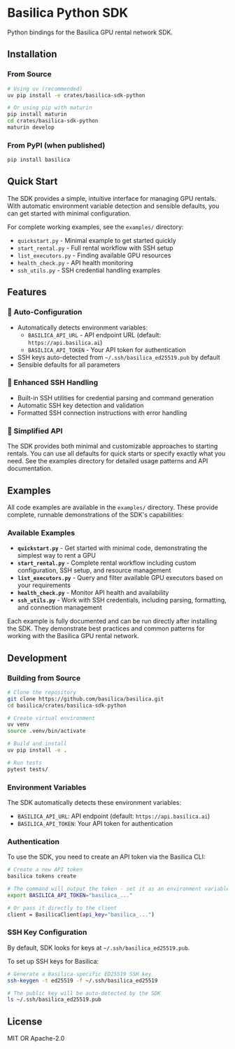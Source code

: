 # Basilica Python SDK

Python bindings for the Basilica GPU rental network SDK.

## Installation

### From Source

```bash
# Using uv (recommended)
uv pip install -e crates/basilica-sdk-python

# Or using pip with maturin
pip install maturin
cd crates/basilica-sdk-python
maturin develop
```

### From PyPI (when published)

```bash
pip install basilica
```

## Quick Start

The SDK provides a simple, intuitive interface for managing GPU rentals. With automatic environment variable detection and sensible defaults, you can get started with minimal configuration.

For complete working examples, see the `examples/` directory:
- `quickstart.py` - Minimal example to get started quickly
- `start_rental.py` - Full rental workflow with SSH setup
- `list_executors.py` - Finding available GPU resources
- `health_check.py` - API health monitoring
- `ssh_utils.py` - SSH credential handling examples

## Features

### 🚀 Auto-Configuration
- Automatically detects environment variables:
  - `BASILICA_API_URL` - API endpoint URL (default: `https://api.basilica.ai`)
  - `BASILICA_API_TOKEN` - Your API token for authentication
- SSH keys auto-detected from `~/.ssh/basilica_ed25519.pub` by default
- Sensible defaults for all parameters

### 🔐 Enhanced SSH Handling
- Built-in SSH utilities for credential parsing and command generation
- Automatic SSH key detection and validation
- Formatted SSH connection instructions with error handling

### 🎯 Simplified API
The SDK provides both minimal and customizable approaches to starting rentals. You can use all defaults for quick starts or specify exactly what you need. See the examples directory for detailed usage patterns and API documentation.

## Examples

All code examples are available in the `examples/` directory. These provide complete, runnable demonstrations of the SDK's capabilities:

### Available Examples

- **`quickstart.py`** - Get started with minimal code, demonstrating the simplest way to rent a GPU
- **`start_rental.py`** - Complete rental workflow including custom configuration, SSH setup, and resource management
- **`list_executors.py`** - Query and filter available GPU executors based on your requirements
- **`health_check.py`** - Monitor API health and availability
- **`ssh_utils.py`** - Work with SSH credentials, including parsing, formatting, and connection management

Each example is fully documented and can be run directly after installing the SDK. They demonstrate best practices and common patterns for working with the Basilica GPU rental network.

## Development

### Building from Source

```bash
# Clone the repository
git clone https://github.com/basilica/basilica.git
cd basilica/crates/basilica-sdk-python

# Create virtual environment
uv venv
source .venv/bin/activate

# Build and install
uv pip install -e .

# Run tests
pytest tests/
```

### Environment Variables

The SDK automatically detects these environment variables:

- `BASILICA_API_URL`: API endpoint (default: `https://api.basilica.ai`)
- `BASILICA_API_TOKEN`: Your API token for authentication

### Authentication

To use the SDK, you need to create an API token via the Basilica CLI:

```bash
# Create a new API token
basilica tokens create

# The command will output the token - set it as an environment variable
export BASILICA_API_TOKEN="basilica_..."

# Or pass it directly to the client
client = BasilicaClient(api_key="basilica_...")
```

### SSH Key Configuration

By default, SDK looks for keys at `~/.ssh/basilica_ed25519.pub`.

To set up SSH keys for Basilica:
```bash
# Generate a Basilica-specific ED25519 SSH key
ssh-keygen -t ed25519 -f ~/.ssh/basilica_ed25519

# The public key will be auto-detected by the SDK
ls ~/.ssh/basilica_ed25519.pub
```

## License

MIT OR Apache-2.0